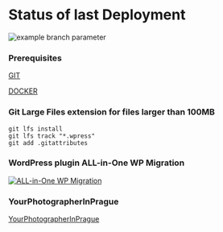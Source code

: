 # Status of last Deployment
![example branch parameter](https://github.com/PavelMalakhouski/YourPhotographerInPrague/actions/workflows/master.yml/badge.svg?branch=master)
### Prerequisites
[GIT](https://github.com/git-guides/install-git)

[DOCKER](https://docs.docker.com/compose/install/)
### Git Large Files extension for files larger than 100MB
``` text
git lfs install
git lfs track "*.wpress"
git add .gitattributes
```

### WordPress plugin ALL-in-One WP Migration
[![ALL-in-One WP Migration](https://img.youtube.com/vi/kpsjTPsygbs/0.jpg)](https://www.youtube.com/watch?v=kpsjTPsygbs)

### YourPhotographerInPrague
[YourPhotographerInPrague](https://www.alenatretyak.com)